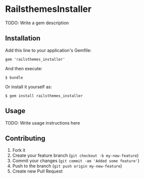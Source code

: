 # RailsthemesInstaller

TODO: Write a gem description

## Installation

Add this line to your application's Gemfile:

    gem 'railsthemes_installer'

And then execute:

    $ bundle

Or install it yourself as:

    $ gem install railsthemes_installer

## Usage

TODO: Write usage instructions here

## Contributing

1. Fork it
2. Create your feature branch (`git checkout -b my-new-feature`)
3. Commit your changes (`git commit -am 'Added some feature'`)
4. Push to the branch (`git push origin my-new-feature`)
5. Create new Pull Request
